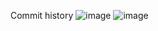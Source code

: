 Commit history
![image](https://github.com/user-attachments/assets/ab306a29-c854-4528-8a12-7deedeae97c9)
![image](https://github.com/user-attachments/assets/0b2ed04a-9214-4d52-b2d1-b4e6e8a8155b)
